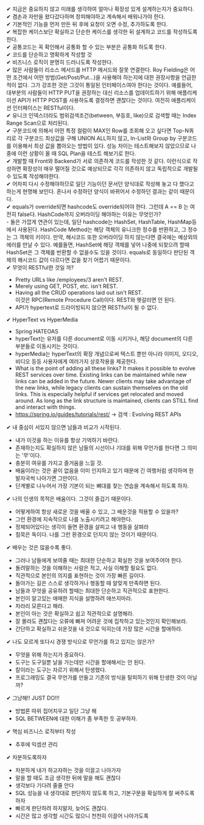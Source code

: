✔ 지금은 중요하지 않고 미래를 생각하여 얼마나 확장성 있게 설계하는지가 중요하다.   
✔ 겸손과 자만을 왔다갔다하며 창피해야하고 계속해서 배워나가야 한다.   
✔ 기본적인 기능을 먼저 만든 뒤 후에 요청이 오면 수정, 추가하도록 한다.   
✔ 복잡한 케이스보단 확실하고 단순한 케이스를 생각한 뒤 설계하고 코드를 작성하도록 한다.   
✔ 공통코드는 꼭 확인해서 공통화 할 수 있는 부분은 공통화 하도록 한다.   
✔ 코드를 단순하고 명확하게 작성할 것   
✔ 비즈니스 로직이 분명히 드러나도록 작성한다.   
✔ 많은 사람들이 리소스 메서드를 HTTP 메서드와 잘못 연결한다. 
Roy Fielding은 어떤 조건에서 어떤 방법(Get/Post/Put...)을 사용해야 하는지에 대한 권장사항을 언급한 적이 없다.
그가 강조한 것은 그것이 통일된 인터페이스여야 한다는 것이다.
예를들어, 대부분의 사람들이 HTTP PUT을 권장하는 대신 리소스를 업데이트하기 위해 애플리케이션 API가 HTTP POST를
사용하도록 결정하면 괜찮다는 것이다. 여전히 애플리케이션 인터페이스는 RESTful이다.   
✔ 유니크 인덱스더라도 범위검색조건(between, 부등호, like)으로 검색할 때는 Index Range Scan으로 처리된다.   
✔ 구분코드에 의해서 어떤 특정 컬럼이 MAX인 Row를 조회해 오고 싶다면 Top-N쿼리로 각 구분코드 최상값을 구해 
UNION ALL하지 않고, In-List와 Group by 구분코드를 이용해서 최상 값을 뽑아오는 방법이 있다.
성능 차이는 테스트해보지 않았으므로 나중에 이런 상황이 올 때 SQL Plan을 테스트 해보기로 한다.   
✔ 개발할 때 Front와 Backend가 서로 의존하게 코드를 작성한 것 같다. 이런식으로 작성하면 확장성이 매우 떨어질 것으로
예상되므로 각각 의존하지 않고 독립적으로 개발될 수 있도록 작성해야한다.   
✔ 어차피 다시 수정해야하므로 일단 기능이던 문서던 양식대로 작성해 놓고 다 했다고 하는게 현명해 보인다.
혼나서 수정하던 양식이 바뀌어서 수정하던 결과는 같이 때문이다.   
✔ equals가 override되면 hashcode도 override되어야 한다. 그런데 A == B 는 여전히 false다. HashCode까지
오버라이딩 해야하는 이유는 무엇인가?   
    - 둘은 가깝게 연관이 있는데, 일단 hashcode는 HashSet, HashTable, HashMap등에서 사용된다.
      HashCode Method는 해당 객체의 유니크한 정수를 반환하고, 그 정수는 그 객체의 키이다.
      만약, 해시코드 또한 오버라이딩 하지 않는다면 결국에는 예상외의 에러를 만날 수 있다.
      예를들면, HashSet에 해당 객체를 넣어 나중에 되찾으려 할때 HashSet은 그 객체를 반환할 수 없을수도
      있을 것이다. equals로 동일하다 판단된 객체의 해시코드 값이 다르다면 값을 찾기 어렵기 때문이다.   
✔ 무엇이 RESTful한 것일 까?   
- Pretty URLs like /employees/3 aren't REST.
- Merely using GET, POST, etc. isn't REST.
- Having all the CRUD operations laid out isn't REST.   
이것은 RPC(Remote Procedure Call)이다. REST와 헷갈리면 안 된다.
- API가 hypertext로 드라이빙되지 않으면 RESTful이 될 수 없다.

✔ HyperText vs HyperMedia
- Spring HATEOAS
- hyperText는 유저를 다른 document로 이동 시키거나, 해당 document의 다른 부분들로 이동시키는 것이다.
- hyperMedia는 hyperText의 확장 개념으로써 텍스트 뿐만 아니라 이미지, 오디오, 비디오 등등 사용자에게 여러가지 상호작용을 제공한다.
- What is the point of adding all these links? It makes it possible to evolve REST services over time. Existing links can be maintained while new links can be added in the future. Newer clients may take advantage of the new links, while legacy clients can sustain themselves on the old links. This is especially helpful if services get relocated and moved around. As long as the link structure is maintained, clients can STILL find and interact with things.
- https://spring.io/guides/tutorials/rest/  -> 검색 : Evolving REST APIs

✔ 내 중심이 서있지 않으면 남들과 비교가 시작된다.
- 내가 이것을 하는 이유를 항상 기억하기 바란다.
- 존재하는지도 확실하지 않은 남들의 시선이나 기대를 위해 무언가를 한다면 그 의미는 '무'이다.
- 충분히 여유를 가지고 즐거움을 느낄 것.
- 배움이라는 것은 끝이 없음을 이미 인지하고 있기 때문에 긴 여행처럼 생각하며 한 발자국씩 나아가면 그만이다.
- 단계별로 나누어서 가장 기본이 되는 뼈대를 찾는 연습을 계속해서 하도록 하자.

✔ 나의 인생의 목적은 배움이다. 그것이 즐겁기 때문이다.
- 어떻게하여 항상 새로운 것을 배울 수 있고,  그 배운것을 적용할 수 있을까?
- 그런 환경에 지속적으로 나를 노출시키려고 해야한다.
- 정체되어있다는 생각이 들면 환경을 살피고 내 행동을 살펴라
- 침묵은 독이다. 나를 그런 환경으로 던지지 않는 것이기 때문이다.

✔ 배우는 것은 많을수록 좋다. 
- 그러나 남들에게 보여줄 때는 최대한 단순하고 확실한 것을 보여주어야 한다.
- 돌려말하는 것을 이해하는 사람은 적고, 사실 이해할 필요도 없다.
- 직관적으로 본인의 의지를 표현하는 것이 가장 빠른 길이다.
- 돌아가는 길은 스스로 생각하거나 행동할 때 알맞게 만족하면 된다.
- 남들과 무엇을 공유하려 할때는 최대한 단순하고 직관적으로 표현한다.
- 본인이 알고있는 애매한 지식을 설명하려 애쓰지마라.
- 차라리 모른다고 해라.
- 본인이 아는 것은 확실하고 쉽고 직관적으로 설명해라.
- 잘 몰라도 괜찮다는 오류에 빠져 어려운 것에 집착하고 있는것인지 확인해보라.
- 간단하고 확실하고 쉬운것을 내 것으로 익히는데 가장 많은 시간을 할애하라.

✔ 나도 모르게 또다시 경쟁 방식으로 무언가를 하고 있지는 않은가?
- 무엇을 위해 하는지가 중요하다.
- 도구는 도구일뿐 날을 가는데만 시간을 할애해서는 안 된다.
- 칼이라는 도구는 자르기 위해서 탄생했다.
- 프로그래밍도 결국 무언가를 만들고 기존의 방식을 탈피하기 위해 탄생한 것이 아닐까?

✔ 그냥해!! JUST DO!!!
- 방법론 따위 집어치우고 일단 그냥 해
- SQL BETWEEN에 대한 이해가 좀 부족한 듯 공부하자.

✔ 핵심 비즈니스 로직부터 작성
- 추후에 익셉션 관리

✔ 차분하도록하자
- 차분하게 내가 하고자하는 것을 이끌고 나아가자
- 말을 할 때도 조금 생각한 뒤에 말을 해도 괜찮다
- 생각보다 기다려 줄줄 안다
- SQL 성능을 내 생각대로 판단하지 않도록 하고, 기본구문을 확실하게 잘 써주도록하자
- 빠르게 판단하려 하지말자, 늦어도 괜찮다. 
- 시간은 많고 생각할 시간도 많으니 천천히 이끌어 나아가도록
